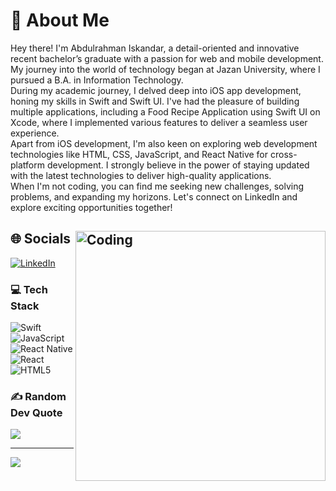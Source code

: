 # 💫 About Me
Hey there! I'm Abdulrahman Iskandar, a detail-oriented and innovative recent bachelor’s graduate with a passion for web and mobile development. My journey into the world of technology began at Jazan University, where I pursued a B.A. in Information Technology.<br>During my academic journey, I delved deep into iOS app development, honing my skills in Swift and Swift UI. I've had the pleasure of building multiple applications, including a Food Recipe Application using Swift UI on Xcode, where I implemented various features to deliver a seamless user experience.<br>Apart from iOS development, I'm also keen on exploring web development technologies like HTML, CSS, JavaScript, and React Native for cross-platform development. I strongly believe in the power of staying updated with the latest technologies to deliver high-quality applications.<br>When I'm not coding, you can find me seeking new challenges, solving problems, and expanding my horizons. Let's connect on LinkedIn and explore exciting opportunities together!

## <img align="right" alt="Coding" width="400" src="https://i.pinimg.com/originals/8d/62/1f/8d621f66f551b6a39072473d52280ff0.gif">

## 🌐 Socials
[![LinkedIn](https://img.shields.io/badge/LinkedIn-%230077B5.svg?logo=linkedin&logoColor=white)](https://linkedin.com/in/abdulrahman-isk) 

### 💻 Tech Stack
![Swift](https://img.shields.io/badge/swift-F54A2A?style=for-the-badge&logo=swift&logoColor=white) ![JavaScript](https://img.shields.io/badge/javascript-%23323330.svg?style=for-the-badge&logo=javascript&logoColor=%23F7DF1E) ![React Native](https://img.shields.io/badge/react_native-%2320232a.svg?style=for-the-badge&logo=react&logoColor=%2361DAFB) ![React](https://img.shields.io/badge/react-%2320232a.svg?style=for-the-badge&logo=react&logoColor=%2361DAFB) ![HTML5](https://img.shields.io/badge/html5-%23E34F26.svg?style=for-the-badge&logo=html5&logoColor=white)

### ✍️ Random Dev Quote
![](https://quotes-github-readme.vercel.app/api?type=horizontal&theme=radical)

---
[![](https://visitcount.itsvg.in/api?id=Abdulrahmanisk&icon=0&color=0)](https://visitcount.itsvg.in)

<!-- Proudly created with GPRM ( https://gprm.itsvg.in ) -->
